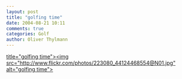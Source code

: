 ```yaml
---
layout: post
title: "golfing time"
date: 2004-08-21 10:11
comments: true
categories: Golf
author: Oliver Thylmann
---
```



[ title=&quot;golfing time&quot;&gt;&lt;img src=&quot;http://www.flickr.com/photos/223080_44124468554@N01.jpg&quot; alt=&quot;golfing time&quot;&gt;](http://www.flickr.com/photo.gne?id=223080)

